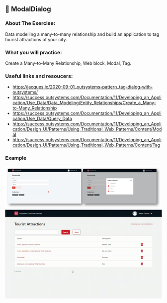 ## :ledger: ModalDialog

### About The Exercise:

Data modelling a many-to-many relationship and build an application to tag tourist attractions of your city.

### What you will practice:

Create a Many-to-Many Relationship, Web block, Modal, Tag.

### Useful links and resoucers:

- https://jacques.io/2020-09-01_outsystems-pattern_tag-dialog-with-outsystems/
- https://success.outsystems.com/Documentation/11/Developing_an_Application/Use_Data/Data_Modeling/Entity_Relationships/Create_a_Many-to-Many_Relationship
- https://success.outsystems.com/Documentation/11/Developing_an_Application/Use_Data/Query_Data
- https://success.outsystems.com/Documentation/11/Developing_an_Application/Design_UI/Patterns/Using_Traditional_Web_Patterns/Content/Modal
- https://success.outsystems.com/Documentation/11/Developing_an_Application/Design_UI/Patterns/Using_Traditional_Web_Patterns/Content/Tag

### Example
![OutSystems Image](./Samples/modalDialog.png)
![](./Samples/ModalDialog.gif)
